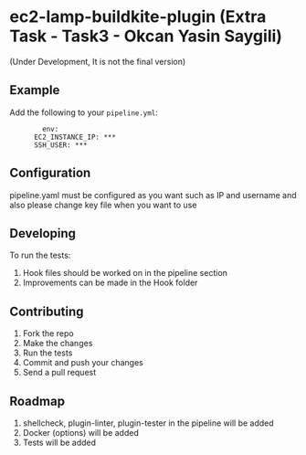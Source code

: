 # ec2-lamp-buildkite-plugin (Extra Task - Task3 - Okcan Yasin Saygili)
(Under Development, It is not the final version)

## Example

Add the following to your `pipeline.yml`:

```
        env:
      EC2_INSTANCE_IP: ***
      SSH_USER: ***

```

## Configuration

pipeline.yaml must be configured as you want such as IP and username and also please change key file when you want to use 

## Developing

To run the tests:

1. Hook files should be worked on in the pipeline section
2. Improvements can be made in the Hook folder

## Contributing

1. Fork the repo
2. Make the changes
3. Run the tests
4. Commit and push your changes
5. Send a pull request

## Roadmap
1. shellcheck, plugin-linter, plugin-tester in the pipeline will be added
2. Docker (options) will be added 
3. Tests will be added
